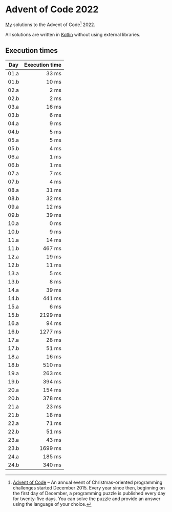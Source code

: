 # Advent of Code 2022

[My][github] solutions to the Advent of Code[^aoc] 2022.

All solutions are written in [Kotlin][kotlin] without using external libraries.

## Execution times

| Day  | Execution time |
|------|---------------:|
| 01.a |          33 ms |
| 01.b |          10 ms |
| 02.a |           2 ms |
| 02.b |           2 ms |
| 03.a |          16 ms |
| 03.b |           6 ms |
| 04.a |           9 ms |
| 04.b |           5 ms |
| 05.a |           5 ms |
| 05.b |           4 ms |
| 06.a |           1 ms |
| 06.b |           1 ms |
| 07.a |           7 ms |
| 07.b |           4 ms |
| 08.a |          31 ms |
| 08.b |          32 ms |
| 09.a |          12 ms |
| 09.b |          39 ms |
| 10.a |           0 ms |
| 10.b |           9 ms |
| 11.a |          14 ms |
| 11.b |         467 ms |
| 12.a |          19 ms |
| 12.b |          11 ms |
| 13.a |           5 ms |
| 13.b |           8 ms |
| 14.a |          39 ms |
| 14.b |         441 ms |
| 15.a |           6 ms |
| 15.b |        2199 ms |
| 16.a |          94 ms |
| 16.b |        1277 ms |
| 17.a |          28 ms |
| 17.b |          51 ms |
| 18.a |          16 ms |
| 18.b |         510 ms |
| 19.a |         263 ms |
| 19.b |         394 ms |
| 20.a |         154 ms |
| 20.b |         378 ms |
| 21.a |          23 ms |
| 21.b |          18 ms |
| 22.a |          71 ms |
| 22.b |          51 ms |
| 23.a |          43 ms |
| 23.b |        1699 ms |
| 24.a |         185 ms |
| 24.b |         340 ms |

[^aoc]:
    [Advent of Code][aoc] – An annual event of Christmas-oriented programming challenges started December 2015.
    Every year since then, beginning on the first day of December, a programming puzzle is published every day for twenty-five days.
    You can solve the puzzle and provide an answer using the language of your choice.

[aoc]: https://adventofcode.com
[github]: https://github.com/pghj
[kotlin]: https://kotlinlang.org
